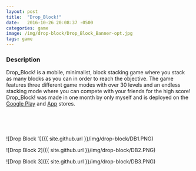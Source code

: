 ```yaml
---
layout: post
title:  "Drop_Block!"
date:   2016-10-26 20:08:37 -0500
categories: game
image: /img/drop-block/Drop_Block_Banner-opt.jpg
tags: game
---
```

### Description
Drop_Block! is a mobile, minimalist, block stacking game where you stack as many blocks as you can in order to reach the objective. The game features three different game modes with over 30 levels and an endless stacking mode where you can compete with your friends for the high score! Drop_Block! was made in one month by only myself and is deployed on the [Google Play](https://play.google.com/store/apps/details?id=com.Connor_Botts.Drop_Block) and [App](https://itunes.apple.com/us/app/drop-block!/id1149103878?mt=8) stores.

<div style = "height:50px"></div>

![Drop Block 1]({{ site.github.url }}/img/drop-block/DB1.PNG)

![Drop Block 2]({{ site.github.url }}/img/drop-block/DB2.PNG)

![Drop Block 3]({{ site.github.url }}/img/drop-block/DB3.PNG)
